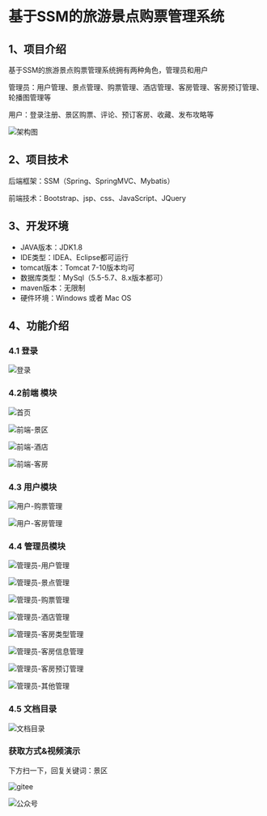 # 基于SSM的旅游景点购票管理系统



## 1、项目介绍

基于SSM的旅游景点购票管理系统拥有两种角色，管理员和用户

管理员：用户管理、景点管理、购票管理、酒店管理、客房管理、客房预订管理、轮播图管理等

用户：登录注册、景区购票、评论、预订客房、收藏、发布攻略等

![架构图](https://project-images-1256969109.cos.ap-chongqing.myqcloud.com/Typora-Images/202211152210744.jpg)


## 2、项目技术

后端框架：SSM（Spring、SpringMVC、Mybatis）

前端技术：Bootstrap、jsp、css、JavaScript、JQuery

## 3、开发环境

- JAVA版本：JDK1.8
- IDE类型：IDEA、Eclipse都可运行
- tomcat版本：Tomcat 7-10版本均可
- 数据库类型：MySql（5.5-5.7、8.x版本都可） 
- maven版本：无限制
- 硬件环境：Windows 或者 Mac OS


## 4、功能介绍

### 4.1 登录

![登录](https://project-images-1256969109.cos.ap-chongqing.myqcloud.com/Typora-Images/202211152209032.jpg)

### 4.2前端 模块

![首页](https://project-images-1256969109.cos.ap-chongqing.myqcloud.com/Typora-Images/202211152209372.jpg)

![前端-景区](https://project-images-1256969109.cos.ap-chongqing.myqcloud.com/Typora-Images/202211152209680.jpg)

![前端-酒店](https://project-images-1256969109.cos.ap-chongqing.myqcloud.com/Typora-Images/202211152209921.jpg)

![前端-客房](https://project-images-1256969109.cos.ap-chongqing.myqcloud.com/Typora-Images/202211152209716.jpg)

### 4.3 用户模块

![用户-购票管理](https://project-images-1256969109.cos.ap-chongqing.myqcloud.com/Typora-Images/202211152209137.jpg)

![用户-客房管理](https://project-images-1256969109.cos.ap-chongqing.myqcloud.com/Typora-Images/202211152209090.jpg)

### 4.4 管理员模块

![管理员-用户管理](https://project-images-1256969109.cos.ap-chongqing.myqcloud.com/Typora-Images/202211152210541.jpg)

![管理员-景点管理](https://project-images-1256969109.cos.ap-chongqing.myqcloud.com/Typora-Images/202211152210770.jpg)

![管理员-购票管理](https://project-images-1256969109.cos.ap-chongqing.myqcloud.com/Typora-Images/202211152210963.jpg)

![管理员-酒店管理](https://project-images-1256969109.cos.ap-chongqing.myqcloud.com/Typora-Images/202211152210369.jpg)

![管理员-客房类型管理](https://project-images-1256969109.cos.ap-chongqing.myqcloud.com/Typora-Images/202211152210679.jpg)

![管理员-客房信息管理](https://project-images-1256969109.cos.ap-chongqing.myqcloud.com/Typora-Images/202211152210627.jpg)

![管理员-客房预订管理](https://project-images-1256969109.cos.ap-chongqing.myqcloud.com/Typora-Images/202211152210021.jpg)

![管理员-其他管理](https://project-images-1256969109.cos.ap-chongqing.myqcloud.com/Typora-Images/202211152210394.jpg)

### 4.5 文档目录

![文档目录](https://project-images-1256969109.cos.ap-chongqing.myqcloud.com/Typora-Images/202211152210123.jpg)

### 获取方式&视频演示

下方扫一下，回复关键词：景区

![gitee](https://project-images-1256969109.cos.ap-chongqing.myqcloud.com/Typora-Images/202309291447341.png)


![公众号](https://project-images-1256969109.cos.ap-chongqing.myqcloud.com/Typora-Images/202205281253739.png)

